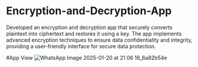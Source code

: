 # Encryption-and-Decryption-App
Developed an encryption and decryption app that securely converts plaintext into ciphertext and restores it using a key. The app implements advanced encryption techniques to ensure data confidentiality and integrity, providing a user-friendly interface for secure data protection.

#App View
![WhatsApp Image 2025-01-20 at 21 06 18_6a82b54e](https://github.com/user-attachments/assets/b7879a4d-8e60-4cff-a643-4526bdb4f9e9)
